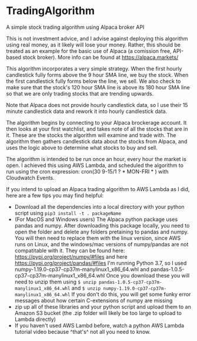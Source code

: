 # TradingAlgorithm
A simple stock trading algorithm using Alpaca broker API

This is not investment advice, and I advise against deploying this algorithm using real money, as it likely will lose your money. Rather, this should be treated as an example for the basic use of Alpaca (a comission free, API-based stock broker). More info can be found at https://alpaca.markets/

This algorithm incorporates a very simple strategy. When the first hourly candlestick fully forms above the 9 hour SMA line, we buy the stock. When the first candlestick fully forms below the line, we sell. We also check to make sure that the stock's 120 hour SMA line is above its 180 hour SMA line so that we are only trading stocks that are trending upwards.

Note that Alpaca does not provide hourly candlestick data, so I use their 15 minute candlestick data and rework it into hourly candlestick data.

The algorithm begins by connecting to your Alpaca brockerage account. It then looks at your first watchlist, and takes note of all the stocks that are in it. These are the stocks the algorithm will examine and trade with. The algorithm then gathers candlestick data about the stocks from Alpaca, and uses the logic above to determine what stocks to buy and sell.

The algorithm is intended to be run once an hour, every hour the market is open. I achieved this using AWS Lambda, and scheduled the algorithm to run using the cron expression: cron(30 9-15/1 ? * MON-FRI * ) with Cloudwatch Events.

If you intend to upload an Alpaca trading algorithm to AWS Lambda as I did, here are a few tips you may find helpful:

* Download all the dependencies into a local directory with your python script using ```pip3 install -t . packageName```
* (For MacOS and Windows users) The Alpaca python package uses pandas and numpy. After downloading this package locally, you need to open the folder and delete any folders pretaining to pandas and numpy. You will then need to replace them with the linux version, since AWS runs on Linux, and the windows/mac versions of numpy/pandas are not compatitable with it.
They can be found here: https://pypi.org/project/numpy/#files and here https://pypi.org/project/pandas/#files
I'm running Python 3.7, so I used numpy-1.19.0-cp37-cp37m-manylinux1_x86_64.whl and pandas-1.0.5-cp37-cp37m-manylinux1_x86_64.whl
Once you download these you will need to unzip them using ```$ unzip pandas-1.0.5-cp37-cp37m-manylinux1_x86_64.whl``` and ```$ unzip numpy-1.19.0-cp37-cp37m-manylinux1_x86_64.whl```
If you don't do this, you will get some funky error messages about how certain C-extensions of numpy are missing
* zip up all of these libraries and your python script and upload them to an Amazon S3 bucket (the .zip folder will likely be too large to upload to Lambda directly)
* If you haven't used AWS Lambd before, watch a python AWS Lambda tutorial video because ^that's^ not all you need to know.
